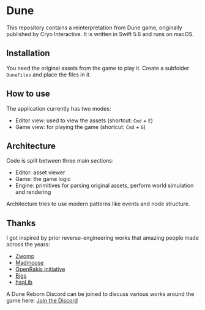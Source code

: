 # Dune

This repository contains a reinterpretation from Dune game, originally published by Cryo Interactive.
It is written in Swift 5.6 and runs on macOS.

## Installation

You need the original assets from the game to play it.
Create a subfolder `DuneFiles` and place the files in it.

## How to use

The application currently has two modes:
- Editor view: used to view the assets (shortcut: `Cmd` + `E`)
- Game view: for playing the game (shortcut: `Cmd` + `G`)

## Architecture

Code is split between three main sections:
- Editor: asset viewer
- Game: the game logic
- Engine: primitives for parsing original assets, perform world simulation and rendering

Architecture tries to use modern patterns like events and node structure.  

## Thanks

I got inspired by prior reverse-engineering works that amazing people made across the years:
- [Zwomp](https://zwomp.com/tags/dune/)
- [Madmoose](https://github.com/madmoose)
- [OpenRakis initiative](https://github.com/OpenRakis)
- [Bigs](https://www.bigs.fr/dune_old/)
- [hsqLib](https://github.com/jeancallisti/hsqLib)

A Dune Reborn Discord can be joined to discuss various works around the game here:
[Join the Discord](https://discord.gg/vxwSUhwRBr)

